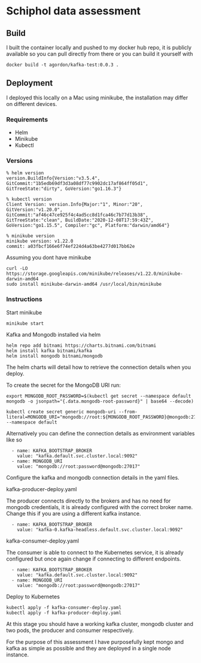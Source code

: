 # Schiphol data assessment

## Build
I built the container locally and pushed to my docker hub repo, it is publicly available so you can pull directly from there or you can build it yourself with

```
docker build -t agordon/kafka-test:0.0.3 .
```

## Deployment
I deployed this locally on a Mac using minikube, the installation may differ on different devices. 

### Requirements
* Helm
* Minikube
* Kubectl 


### Versions

```
% helm version                                                                                                    
version.BuildInfo{Version:"v3.5.4", GitCommit:"1b5edb69df3d3a08df77c9902dc17af864ff05d1", GitTreeState:"dirty", GoVersion:"go1.16.3"}
```

```
% kubectl version
Client Version: version.Info{Major:"1", Minor:"20", GitVersion:"v1.20.0", GitCommit:"af46c47ce925f4c4ad5cc8d1fca46c7b77d13b38", GitTreeState:"clean", BuildDate:"2020-12-08T17:59:43Z", GoVersion:"go1.15.5", Compiler:"gc", Platform:"darwin/amd64"}
```

```
% minikube version                                                                                               
minikube version: v1.22.0
commit: a03fbcf166e6f74ef224d4a63be4277d017bb62e
```

Assuming you dont have minikube
```
curl -LO https://storage.googleapis.com/minikube/releases/v1.22.0/minikube-darwin-amd64
sudo install minikube-darwin-amd64 /usr/local/bin/minikube
```

### Instructions
Start minikube
```
minikube start
```

Kafka and Mongodb installed via helm
```
helm repo add bitnami https://charts.bitnami.com/bitnami
helm install kafka bitnami/kafka
helm install mongodb bitnami/mongodb
```

The helm charts will detail how to retrieve the connection details when you deploy. 

To create the secret for the MongoDB URI run:
```
export MONGODB_ROOT_PASSWORD=$(kubectl get secret --namespace default mongodb -o jsonpath="{.data.mongodb-root-password}" | base64 --decode)

kubectl create secret generic mongodb-uri --from-literal=MONGODB_URI="mongodb://root:${MONGODB_ROOT_PASSWORD}@mongodb:27017" --namespace default

```

Alternatively you can define the connection details as environment variables like so 

```
  - name: KAFKA_BOOTSTRAP_BROKER
    value: "kafka.default.svc.cluster.local:9092"
  - name: MONGODB_URI 
    value: "mongodb://root:password@mongodb:27017"
```

Configure the kafka and mongodb connection details in the yaml files.

kafka-producer-deploy.yaml

The producer connects directly to the brokers and has no need for mongodb credentials, it is already configured with the correct broker name. Change this if  you are using a different kafka instance. 
``` 
  - name: KAFKA_BOOTSTRAP_BROKER
    value: "kafka-0.kafka-headless.default.svc.cluster.local:9092"
```


kafka-consumer-deploy.yaml

The consumer is able to connect to the Kubernetes service, it is already configured but once again change if connecting to different endpoints. 

``` 
  - name: KAFKA_BOOTSTRAP_BROKER
    value: "kafka.default.svc.cluster.local:9092"
  - name: MONGODB_URI 
    value: "mongodb://root:password@mongodb:27017"
```

Deploy to Kubernetes
```
kubectl apply -f kafka-consumer-deploy.yaml
kubectl apply -f kafka-producer-deploy.yaml
```

At this stage you should have a working kafka cluster, mongodb cluster and two pods, the producer and consumer respectively. 

For the purpose of this assessment I have purposefully kept mongo and kafka as simple as possible and they are deployed in a single node instance. 